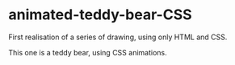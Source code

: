 # animated-teddy-bear-CSS

First realisation of a series of drawing, using only HTML and CSS.

This one is a teddy bear, using CSS animations.
